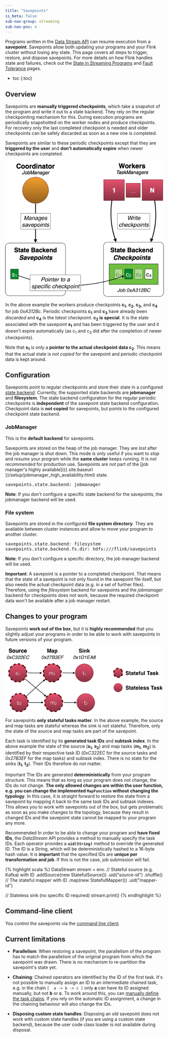 ```yaml
---
title: "Savepoints"
is_beta: false
sub-nav-group: streaming
sub-nav-pos: 4
---
```

<!--
Licensed to the Apache Software Foundation (ASF) under one
or more contributor license agreements.  See the NOTICE file
distributed with this work for additional information
regarding copyright ownership.  The ASF licenses this file
to you under the Apache License, Version 2.0 (the
"License"); you may not use this file except in compliance
with the License.  You may obtain a copy of the License at

  http://www.apache.org/licenses/LICENSE-2.0

Unless required by applicable law or agreed to in writing,
software distributed under the License is distributed on an
"AS IS" BASIS, WITHOUT WARRANTIES OR CONDITIONS OF ANY
KIND, either express or implied.  See the License for the
specific language governing permissions and limitations
under the License.
-->

Programs written in the [Data Stream API](index.html) can resume execution from a **savepoint**. Savepoints allow both updating your programs and your Flink cluster without losing any state. This page covers all steps to trigger, restore, and dispose savepoints. For more details on how Flink handles state and failures, check out the [State in Streaming Programs](state_backends.html) and [Fault Tolerance](fault_tolerance.html) pages.

* toc
{:toc}

## Overview

Savepoints are **manually triggered checkpoints**, which take a snapshot of the program and write it out to a state backend. They rely on the regular checkpointing mechanism for this. During execution programs are periodically snapshotted on the worker nodes and produce checkpoints. For recovery only the last completed checkpoint is needed and older checkpoints can be safely discarded as soon as a new one is completed.

Savepoints are similar to these periodic checkpoints except that they are **triggered by the user** and **don't automatically expire** when newer checkpoints are completed.

<img src="fig/savepoints-overview.png" class="center" />

In the above example the workers produce checkpoints **c<sub>1</sub>**, **c<sub>2</sub>**, **c<sub>3</sub>**, and **c<sub>4</sub>** for job *0xA312Bc*. Periodic checkpoints **c<sub>1</sub>** and **c<sub>3</sub>** have already been *discarded* and **c<sub>4</sub>** is the *latest checkpoint*. **c<sub>2</sub> is special**. It is the state associated with the savepoint **s<sub>1</sub>** and has been triggered by the user and it doesn't expire automatically (as c<sub>1</sub> and c<sub>3</sub> did after the completion of newer checkpoints).

Note that **s<sub>1</sub>** is only a **pointer to the actual checkpoint data c<sub>2</sub>**. This means that the actual state is *not copied* for the savepoint and periodic checkpoint data is kept around.

## Configuration

Savepoints point to regular checkpoints and store their state in a configured [state backend](state_backends.html). Currently, the supported state backends are **jobmanager** and **filesystem**. The state backend configuration for the regular periodic checkpoints is **independent** of the savepoint state backend configuration. Checkpoint data is **not copied** for savepoints, but points to the configured checkpoint state backend.

### JobManager

This is the **default backend** for savepoints.

Savepoints are stored on the heap of the job manager. They are *lost* after the job manager is shut down. This mode is only useful if you want to *stop* and *resume* your program while the **same cluster** keeps running. It is *not recommended* for production use. Savepoints are *not* part of the [job manager's highly available]({{ site.baseurl }}/setup/jobmanager_high_availability.html) state.

<pre>
savepoints.state.backend: jobmanager
</pre>

**Note**: If you don't configure a specific state backend for the savepoints, the jobmanager backend will be used.

### File system

Savepoints are stored in the configured **file system directory**. They are available between cluster instances and allow to move your program to another cluster.

<pre>
savepoints.state.backend: filesystem
savepoints.state.backend.fs.dir: hdfs:///flink/savepoints
</pre>

**Note**: If you don't configure a specific directory, the job manager backend will be used.

**Important**: A savepoint is a pointer to a completed checkpoint. That means that the state of a savepoint is not only found in the savepoint file itself, but also needs the actual checkpoint data (e.g. in a set of further files). Therefore, using the *filesystem* backend for savepoints and the *jobmanager* backend for checkpoints does not work, because the required checkpoint data won't be available after a job manager restart.

## Changes to your program

Savepoints **work out of the box**, but it is **highly recommended** that you slightly adjust your programs in order to be able to work with savepoints in future versions of your program.

<img src="fig/savepoints-program_ids.png" class="center" />

For savepoints **only stateful tasks matter**. In the above example, the source and map tasks are stateful whereas the sink is not stateful. Therefore, only the state of the source and map tasks are part of the savepoint.

Each task is identified by its **generated task IDs** and **subtask index**. In the above example the state of the source (**s<sub>1</sub>**, **s<sub>2</sub>**) and map tasks (**m<sub>1</sub>**, **m<sub>2</sub>**) is identified by their respective task ID (*0xC322EC* for the source tasks and *0x27B3EF* for the map tasks) and subtask index. There is no state for the sinks (**t<sub>1</sub>**, **t<sub>2</sub>**). Their IDs therefore do not matter.

<span class="label label-danger">Important</span> The IDs are generated **deterministically** from your program structure. This means that as long as your program does not change, the IDs do not change. **The only allowed changes are within the user function, e.g. you can change the implemented `MapFunction` without changing the typology**. In this case, it is straight forward to restore the state from a savepoint by mapping it back to the same task IDs and subtask indexes. This allows you to work with savepoints out of the box, but gets problematic as soon as you make changes to the topology, because they result in changed IDs and the savepoint state cannot be mapped to your program any more.

<span class="label label-info">Recommended</span> In order to be able to change your program and **have fixed IDs**, the *DataStream* API provides a method to manually specify the task IDs. Each operator provides a **`uid(String)`** method to override the generated ID. The ID is a String, which will be deterministically hashed to a 16-byte hash value. It is **important** that the specified IDs are **unique per transformation and job**. If this is not the case, job submission will fail.

{% highlight scala %}
DataStream<String> stream = env.
  // Stateful source (e.g. Kafka) with ID
  .addSource(new StatefulSource())
  .uid("source-id")
  .shuffle()
  // The stateful mapper with ID
  .map(new StatefulMapper())
  .uid("mapper-id")

// Stateless sink (no specific ID required)
stream.print()
{% endhighlight %}

## Command-line client

You control the savepoints via the [command line client]({{site.baseurl}}/apis/cli.html#savepoints).

## Current limitations

- **Parallelism**: When restoring a savepoint, the parallelism of the program has to match the parallelism of the original program from which the savepoint was drawn. There is no mechanism to re-partition the savepoint's state yet.

- **Chaining**: Chained operators are identified by the ID of the first task. It's not possible to manually assign an ID to an intermediate chained task, e.g. in the chain `[  a -> b -> c ]` only **a** can have its ID assigned manually, but not **b** or **c**. To work around this, you can [manually define the task chains](index.html#task-chaining-and-resource-groups). If you rely on the automatic ID assignment, a change in the chaining behaviour will also change the IDs.

- **Disposing custom state handles**: Disposing an old savepoint does not work with custom state handles (if you are using a custom state backend), because the user code class loader is not available during disposal.
